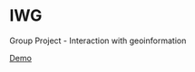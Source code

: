 # IWG
 Group Project - Interaction with geoinformation
 
[Demo](https://renestalitza.github.io/IWG/test.html)
